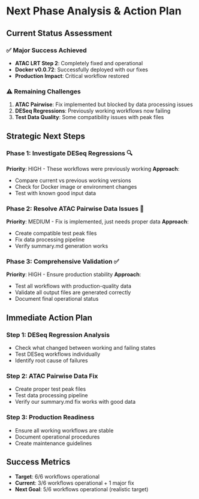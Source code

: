 # Next Phase Analysis & Action Plan

## Current Status Assessment

### ✅ **Major Success Achieved**
- **ATAC LRT Step 2**: Completely fixed and operational
- **Docker v0.0.72**: Successfully deployed with our fixes
- **Production Impact**: Critical workflow restored

### ⚠️ **Remaining Challenges**
1. **ATAC Pairwise**: Fix implemented but blocked by data processing issues
2. **DESeq Regressions**: Previously working workflows now failing
3. **Test Data Quality**: Some compatibility issues with peak files

## Strategic Next Steps

### **Phase 1: Investigate DESeq Regressions** 🔍
**Priority**: HIGH - These workflows were previously working
**Approach**: 
- Compare current vs previous working versions
- Check for Docker image or environment changes
- Test with known good input data

### **Phase 2: Resolve ATAC Pairwise Data Issues** 🔧
**Priority**: MEDIUM - Fix is implemented, just needs proper data
**Approach**:
- Create compatible test peak files
- Fix data processing pipeline
- Verify summary.md generation works

### **Phase 3: Comprehensive Validation** ✅
**Priority**: HIGH - Ensure production stability
**Approach**:
- Test all workflows with production-quality data
- Validate all output files are generated correctly
- Document final operational status

## Immediate Action Plan

### **Step 1: DESeq Regression Analysis**
- Check what changed between working and failing states
- Test DESeq workflows individually
- Identify root cause of failures

### **Step 2: ATAC Pairwise Data Fix**
- Create proper test peak files
- Test data processing pipeline
- Verify our summary.md fix works with good data

### **Step 3: Production Readiness**
- Ensure all working workflows are stable
- Document operational procedures
- Create maintenance guidelines

## Success Metrics
- **Target**: 6/6 workflows operational
- **Current**: 3/6 workflows operational + 1 major fix
- **Next Goal**: 5/6 workflows operational (realistic target)
